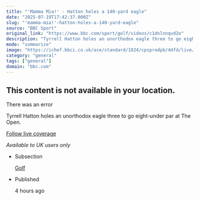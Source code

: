 ```yaml
---
title: "'Mamma Mia!' - Hatton holes a 140-yard eagle"
date: "2025-07-19T17:42:37.000Z"
slug: "'mamma-mia!'-hatton-holes-a-140-yard-eagle"
source: "BBC Sport"
original_link: "https://www.bbc.com/sport/golf/videos/c1dnlnnqvd2o"
description: "Tyrrell Hatton holes an unorthodox eagle three to go eight-under par at The Open."
mode: "summarize"
image: "https://ichef.bbci.co.uk/ace/standard/1024/cpsprodpb/4dfd/live/65008dd0-64c7-11f0-8dbd-f3d32ebd3327.jpg"
category: "general"
tags: ["general"]
domain: "bbc.com"
---
```

<div id="readability-page-1" class="page"><div width="370"><article><div><h2 type="normal">This content is not available in your location.</h2><p>There was an error</p></div><div data-testid="reveal-text-wrapper"><div><p>Tyrrell Hatton holes an unorthodox eagle three to go eight-under par at The Open.</p><p><a href="https://www.bbc.com/sport/golf/live/c74wrk4erpvt">Follow live coverage</a></p><p><i>Available to UK users only</i></p></div><div><div><ul role="list"><div><li role="listitem"><p>Subsection</p><div><p><span><a href="https://www.bbc.com/sport/golf"><span>Golf</span></a></span></p></div></li><li role="listitem"><p>Published</p><p><span><span><time data-testid="timestamp" datetime="2025-07-19T17:42:37.824Z">4 hours ago</time></span></span></p></li></div></ul></div></div></div></article></div></div>